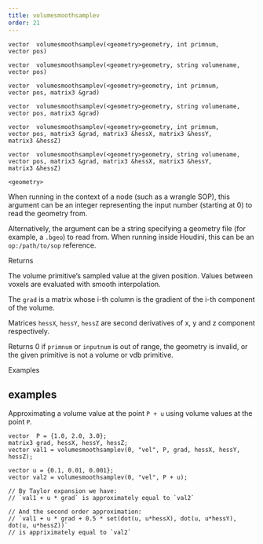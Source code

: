 ```yaml
---
title: volumesmoothsamplev
order: 21
---
```

`vector  volumesmoothsamplev(<geometry>geometry, int primnum, vector pos)`

`vector  volumesmoothsamplev(<geometry>geometry, string volumename, vector pos)`

`vector  volumesmoothsamplev(<geometry>geometry, int primnum, vector pos, matrix3 &grad)`

`vector  volumesmoothsamplev(<geometry>geometry, string volumename, vector pos, matrix3 &grad)`

`vector  volumesmoothsamplev(<geometry>geometry, int primnum, vector pos, matrix3 &grad, matrix3 &hessX, matrix3 &hessY, matrix3 &hessZ)`

`vector  volumesmoothsamplev(<geometry>geometry, string volumename, vector pos, matrix3 &grad, matrix3 &hessX, matrix3 &hessY, matrix3 &hessZ)`

`<geometry>`

When running in the context of a node (such as a wrangle SOP), this argument can be an integer representing the input number (starting at 0) to read the geometry from.

Alternatively, the argument can be a string specifying a geometry file (for example, a `.bgeo`) to read from. When running inside Houdini, this can be an `op:/path/to/sop` reference.

Returns

The volume primitive’s sampled value at the given position. Values between voxels are evaluated with smooth interpolation.

The `grad` is a matrix whose i-th column is the gradient of the i-th component of the volume.

Matrices `hessX`, `hessY`, `hessZ` are second derivatives of x, y and z component respectively.

Returns 0 if `primnum` or `inputnum` is out of range, the geometry is invalid, or the given primitive is not a volume or vdb primitive.

Examples

## examples

Approximating a volume value at the point `P + u` using volume values at the point `P`.

```vex
vector  P = {1.0, 2.0, 3.0};
matrix3 grad, hessX, hessY, hessZ;
vector val1 = volumesmoothsamplev(0, "vel", P, grad, hessX, hessY, hessZ);

vector u = {0.1, 0.01, 0.001};
vector val2 = volumesmoothsamplev(0, "vel", P + u);

// By Taylor expansion we have:
// `val1 + u * grad` is approximately equal to `val2`

// And the second order approximation:
// `val1 + u * grad + 0.5 * set(dot(u, u*hessX), dot(u, u*hessY), dot(u, u*hessZ))`
// is appriximately equal to `val2`

```
